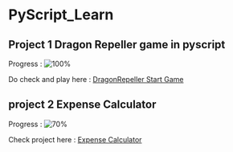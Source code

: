 # PyScript_Learn

## Project 1 Dragon Repeller game in pyscript 

Progress : ![100%](https://progress-bar.dev/100/?title=completed&width=150)

Do check and play here : [DragonRepeller Start Game](https://bhaitabahi786.github.io/PyScript_Learn/dragon_repeller/learn1.html) 

## project 2 Expense Calculator

Progress : ![70%](https://progress-bar.dev/70/?width=150)

Check project here : [Expense Calculator](https://bhaitabahi786.github.io/PyScript_Learn/Expense_Calculator/expense.html) 



